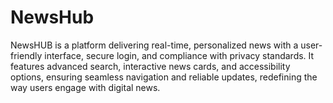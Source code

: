 # NewsHub
NewsHUB is a platform delivering real-time, personalized news with a user-friendly interface, secure login, and compliance with privacy standards. It features advanced search, interactive news cards, and accessibility options, ensuring seamless navigation and reliable updates, redefining the way users engage with digital news.
